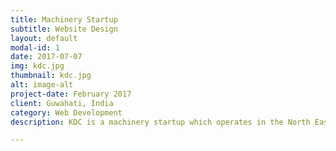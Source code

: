 ```yaml
---
title: Machinery Startup
subtitle: Website Design
layout: default
modal-id: 1
date: 2017-07-07
img: kdc.jpg
thumbnail: kdc.jpg
alt: image-alt
project-date: February 2017
client: Guwahati, India
category: Web Development
description: KDC is a machinery startup which operates in the North East and deals in heavy duty machines used for manufacturing of various kinds of things, from food to packaging materials.

---
```

